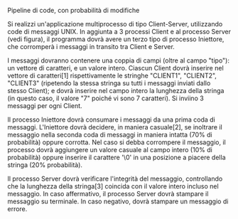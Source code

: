 
Pipeline di code, con probabilità di modifiche

Si realizzi un'applicazione multiprocesso di tipo Client-Server, utilizzando code di messaggi UNIX. In aggiunta a 3 processi Client e al processo Server (vedi figura),
il programma dovrà avere un terzo tipo di processo Iniettore, che corromperà i messaggi in transito tra Client e Server.

I messaggi dovranno contenere una coppia di campi (oltre al campo "tipo"): un vettore di caratteri, e un valore intero. 
Ciascun Client dovrà inserire nel vettore di caratteri[1] rispettivamente le stringhe "CLIENT1", "CLIENT2", "CLIENT3" (ripetendo la stessa stringa su tutti i messaggi inviati dallo stesso Client); e dovrà inserire nel campo intero la lunghezza della stringa (in questo caso, il valore "7" poiché vi sono 7 caratteri). Si inviino 3 messaggi per ogni Client.

Il processo Iniettore dovrà consumare i messaggi da una prima coda di messaggi.
L'Iniettore dovrà decidere, in maniera casuale[2], se inoltrare il messaggio nella seconda coda di messaggi in maniera intatta (70% di probabilità) oppure corrotta. 
Nel caso si debba corrompere il messaggio, il processo dovrà aggiungere un valore casuale al campo intero (10% di probabilità) oppure inserire il carattere '\0' in una posizione a piacere della stringa (20% probabilità).

Il processo Server dovrà verificare l'integrità del messaggio, controllando che la lunghezza della stringa[3] coincida con il valore intero incluso nel messaggio. In caso affermativo, il processo Server dovrà stampare il messaggio su terminale. In caso negativo, dovrà stampare un messaggio di errore.
